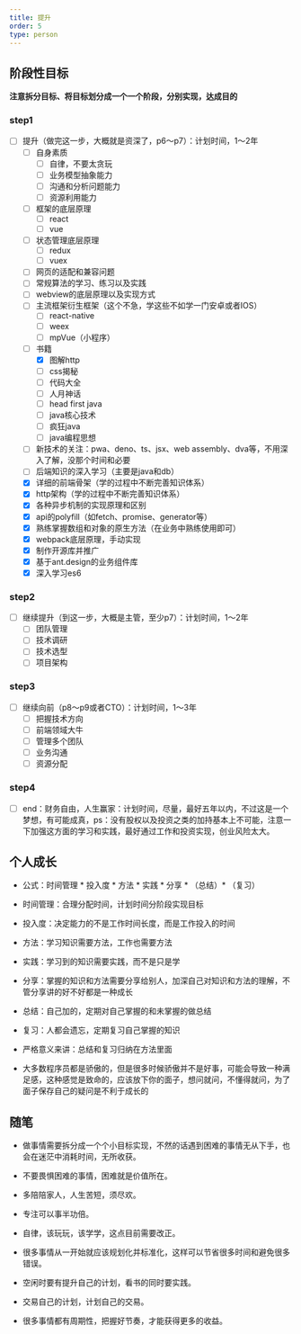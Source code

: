```yaml
---
title: 提升
order: 5
type: person
---
```

## 阶段性目标

**注意拆分目标、将目标划分成一个一个阶段，分别实现，达成目的**

### step1

- [ ] 提升（做完这一步，大概就是资深了，p6～p7）：计划时间，1～2年
  - [ ] 自身素质
    - [ ] 自律，不要太贪玩
    - [ ] 业务模型抽象能力
    - [ ] 沟通和分析问题能力
    - [ ] 资源利用能力
  - [ ] 框架的底层原理
    - [ ] react
    - [ ] vue
  - [ ] 状态管理底层原理
    - [ ] redux
    - [ ] vuex
  - [ ] 网页的适配和兼容问题
  - [ ] 常规算法的学习、练习以及实践
  - [ ] webview的底层原理以及实现方式
  - [ ] 主流框架衍生框架（这个不急，学这些不如学一门安卓或者IOS）
    - [ ] react-native
    - [ ] weex
    - [ ] mpVue（小程序）
  - [ ] 书籍
    - [x] 图解http
    - [ ] css揭秘
    - [ ] 代码大全
    - [ ] 人月神话
    - [ ] head first java
    - [ ] java核心技术
    - [ ] 疯狂java
    - [ ] java编程思想
  - [ ] 新技术的关注：pwa、deno、ts、jsx、web assembly、dva等，不用深入了解，没那个时间和必要
  - [ ] 后端知识的深入学习（主要是java和db）
  - [x] 详细的前端骨架（学的过程中不断完善知识体系）
  - [x] http架构（学的过程中不断完善知识体系）
  - [x] 各种异步机制的实现原理和区别
  - [x] api的polyfill（如fetch、promise、generator等）
  - [x] 熟练掌握数组和对象的原生方法（在业务中熟练使用即可）
  - [x] webpack底层原理，手动实现
  - [x] 制作开源库并推广
  - [x] 基于ant.design的业务组件库
  - [x] 深入学习es6

### step2

- [ ] 继续提升（到这一步，大概是主管，至少p7）：计划时间，1～2年
  - [ ] 团队管理
  - [ ] 技术调研
  - [ ] 技术选型
  - [ ] 项目架构

### step3

- [ ] 继续向前（p8～p9或者CTO）：计划时间，1～3年
  - [ ] 把握技术方向
  - [ ] 前端领域大牛
  - [ ] 管理多个团队
  - [ ] 业务沟通
  - [ ] 资源分配

### step4

- [ ] end：财务自由，人生赢家：计划时间，尽量，最好五年以内，不过这是一个梦想，有可能成真，ps：没有股权以及投资之类的加持基本上不可能，注意一下加强这方面的学习和实践，最好通过工作和投资实现，创业风险太大。

## 个人成长

- 公式：时间管理 * 投入度 * 方法 * 实践 * 分享 * （总结）* （复习）

- 时间管理：合理分配时间，计划时间分阶段实现目标
- 投入度：决定能力的不是工作时间长度，而是工作投入的时间
- 方法：学习知识需要方法，工作也需要方法
- 实践：学习到的知识需要实践，而不是只是学
- 分享：掌握的知识和方法需要分享给别人，加深自己对知识和方法的理解，不管分享讲的好不好都是一种成长

- 总结：自己加的，定期对自己掌握的和未掌握的做总结
- 复习：人都会遗忘，定期复习自己掌握的知识

- 严格意义来讲：总结和复习归纳在方法里面

- 大多数程序员都是骄傲的，但是很多时候骄傲并不是好事，可能会导致一种满足感，这种感觉是致命的，应该放下你的面子，想问就问，不懂得就问，为了面子保存自己的疑问是不利于成长的

## 随笔

- 做事情需要拆分成一个个小目标实现，不然的话遇到困难的事情无从下手，也会在迷茫中消耗时间，无所收获。

- 不要畏惧困难的事情，困难就是价值所在。

- 多陪陪家人，人生苦短，须尽欢。

- 专注可以事半功倍。

- 自律，该玩玩，该学学，这点目前需要改正。

- 很多事情从一开始就应该规划化并标准化，这样可以节省很多时间和避免很多错误。

- 空闲时要有提升自己的计划，看书的同时要实践。

- 交易自己的计划，计划自己的交易。

- 很多事情都有周期性，把握好节奏，才能获得更多的收益。
